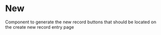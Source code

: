# New

Component to generate the new record buttons that should be located on the create new record entry page

